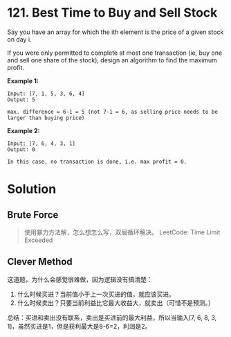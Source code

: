 # 121. Best Time to Buy and Sell Stock

Say you have an array for which the ith element is the price of a given stock on day i.

If you were only permitted to complete at most one transaction (ie, buy one and sell one share of the stock), design an algorithm to find the maximum profit.

**Example 1:**

	Input: [7, 1, 5, 3, 6, 4]
	Output: 5
	
	max. difference = 6-1 = 5 (not 7-1 = 6, as selling price needs to be larger than buying price)

**Example 2:**

	Input: [7, 6, 4, 3, 1]
	Output: 0
	
	In this case, no transaction is done, i.e. max profit = 0.

# Solution

## Brute Force

>使用暴力方法解，怎么想怎么写，双层循环解决。
>LeetCode: Time Limit Exceeded 

## Clever Method

这道题，为什么会感觉很难做，因为逻辑没有搞清楚：

1. 什么时候买进？当前值小于上一次买进的值，就应该买进。
2. 什么时候卖出？只要当前利益比它最大收益大，就卖出（可惜不是预测。）

总结：买进和卖出没有联系，卖出是买进前的最大利益，所以当输入[7, 6, 8, 3, 1]，虽然买进是1，但是获利最大是8-6=2，利润是2。
